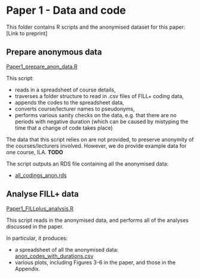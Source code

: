 # Paper 1 - Data and code

This folder contains R scripts and the anonymised dataset for this paper: [Link to preprint]

## Prepare anonymous data

[Paper1_prepare_anon_data.R](Paper1_prepare_anon_data.R)

This script:
* reads in a spreadsheet of course details,
* traverses a folder structure to read in .csv files of FILL+ coding data,
* appends the codes to the spreadsheet data,
* converts course/lecturer names to pseudonyms,
* performs various sanity checks on the data, e.g. that there are no periods with negative duration (which can be caused by mistyping the time that a change of code takes place)

The data that this script relies on are not provided, to preserve anonymity of the courses/lecturers involved. However, we do provide example data for one course, ILA. **TODO**

The script outputs an RDS file containing all the anonymised data:

* [all_codings_anon.rds](all_codings_anon.rds)

## Analyse FILL+ data

[Paper1_FILLplus_analysis.R](Paper1_FILLplus_analysis.R)

This script reads in the anonymised data, and performs all of the analyses discussed in the paper.

In particular, it produces:
* a spreadsheet of all the anonymised data: [anon_codes_with_durations.csv](anon_codes_with_durations.csv)
* various plots, including Figures 3-6 in the paper, and those in the Appendix.
